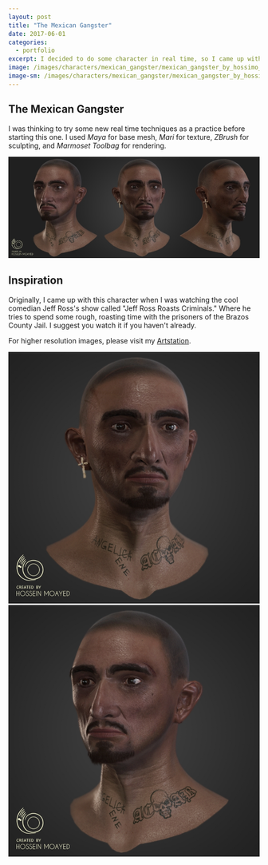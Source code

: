 ```yaml
---
layout: post
title: "The Mexican Gangster"
date: 2017-06-01
categories:
  - portfolio
excerpt: I decided to do some character in real time, so I came up with this fellow prisoner!
image: /images/characters/mexican_gangster/mexican_gangster_by_hossimo_head_right.png
image-sm: /images/characters/mexican_gangster/mexican_gangster_by_hossimo_head_right.png
---
```



## The Mexican Gangster


I was thinking to try some new real time techniques as a practice before starting this one. I used *Maya* for base mesh, *Mari* for texture, *ZBrush* for sculpting, and *Marmoset Toolbag* for rendering.

![](/images/characters/mexican_gangster/mexican_gangster_by_hossimo_head_all.png)

## Inspiration

Originally, I came up with this character when I was watching the cool comedian Jeff Ross's show called "Jeff Ross Roasts Criminals." Where he tries to spend some rough, roasting time with the prisoners of the Brazos County Jail. I suggest you watch it if you haven't already.

For higher resolution images, please visit my [Artstation](https://www.artstation.com/artwork/DJZKy).

![](/images/characters/mexican_gangster/mexican_gangster_by_hossimo_head_front.png)
![](/images/characters/mexican_gangster/mexican_gangster_by_hossimo_head_left.png)